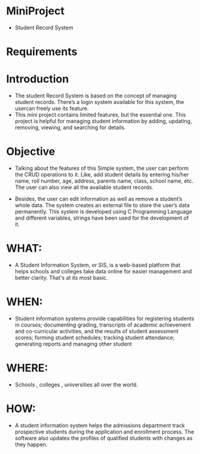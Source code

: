 # MiniProject
* Student Record System

# Requirements 

# Introduction 

* The student Record System is based on the concept of managing student records. There’s a login system available for this system, the usercan freely use its feature.
* This mini project contains limited features, but the essential one. This project is helpful for managing student information by adding, updating, removing, viewing,
 and searching for details.
 
 # Objective 
 
 * Talking about the features of this Simple system, the user can perform the CRUD operations to it. Like, add student details by entering his/her name,
 roll number, age, address, parents name, class, school name, etc. The user can also view all the available student records.
 
 * Besides, the user can edit information as well as remove a student’s whole data. The system creates an external file to store the user’s data permanently. 
 This system is developed using C Programming Language and different variables, strings have been used for the development of it.
 
 # WHAT:
 
  * A Student Information System, or SIS, is a web-based platform that helps schools and colleges take data online for easier management and better clarity.
  That's at its most basic. 
  
  # WHEN:
  
  * Student information systems provide capabilities for registering students in courses; documenting grading, transcripts of academic achievement and
  co-curricular activities, and the results of student assessment scores; forming student schedules; tracking student attendance; generating reports
  and managing other student 
  
  # WHERE:
  
  * Schools , colleges , universities all over the world.

  # HOW:
  
  * A student information system helps the admissions department track prospective students during the application and enrollment process.
  The software also updates the profiles of qualified students with changes as they happen.
